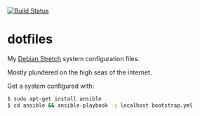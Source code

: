 [![Build Status](https://travis-ci.org/lwm/dotfiles.svg?branch=master)](https://travis-ci.org/lwm/dotfiles)

# dotfiles

My [Debian Stretch] system configuration files.

[Debian Stretch]: https://www.debian.org/

Mostly plundered on the high seas of the internet.

Get a system configured with:

```bash
$ sudo apt-get install ansible
$ cd ansible && ansible-playbook -i localhost bootstrap.yml
```
